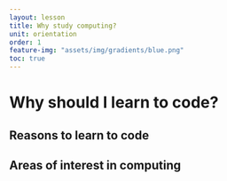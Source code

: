 ```yaml
---
layout: lesson
title: Why study computing?
unit: orientation
order: 1
feature-img: "assets/img/gradients/blue.png"
toc: true
---
```


# Why should I learn to code?

## Reasons to learn to code

## Areas of interest in computing

